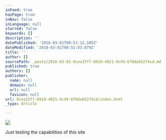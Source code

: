 ```yaml
---
inFeed: true
hasPage: true
inNav: false
inLanguage: null
starred: false
keywords: []
description: ''
datePublished: '2016-03-01T00:51:12.105Z'
dateModified: '2016-03-01T00:51:03.079Z'
title: ''
author: []
sourcePath: _posts/2016-03-01-9cea15f7-8910-4021-9c99-6f0da65274cd.md
published: true
authors: []
publisher:
  name: null
  domain: null
  url: null
  favicon: null
url: 9cea15f7-8910-4021-9c99-6f0da65274cd/index.html
_type: Article

---
```

![](https://the-grid-user-content.s3-us-west-2.amazonaws.com/7583f344-4033-4a1c-84ff-edc21e4051be.jpg)

Just testing the capabilities of this site